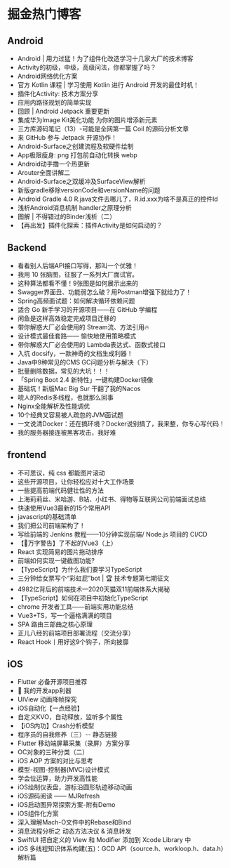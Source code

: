 # 掘金热门博客
## Android
* Android | 用力过猛！为了组件化改造学习十几家大厂的技术博客
* Activity的初级，中级，高级问法，你都掌握了吗？
* Android网络优化方案
* 官方 Kotlin 课程 | 学习使用 Kotlin 进行 Android 开发的最佳时机！
* 插件化Activity: 技术方案分享
* 应用内路径规划的简单实现
* 回顾 | Android Jetpack 重要更新
* 集成华为Image Kit美化功能 为你的图片增添新元素
* 三方库源码笔记（13）-可能是全网第一篇 Coil 的源码分析文章
* 来 GitHub 参与 Jetpack 开源协作！
* Android-Surface之创建流程及软硬件绘制
* App极限瘦身: png 打包前自动化转换 webp
* Android动手撸一个热更新
* Arouter全面讲解二
* Android-Surface之双缓冲及SurfaceView解析
* 新版gradle移除versionCode和versionName的问题
* Android Gradle 4.0 R.java文件去哪儿了，R.id.xxx为啥不是真正的控件Id
* 浅析Android消息机制 handler之原理分析
* 图解 | 不得错过的Binder浅析（二）
* 【再出发】插件化探索：插件Activity是如何启动的？

## Backend
* 看看别人后端API接口写得，那叫一个优雅！
* 我用 10 张脑图，征服了一系列大厂面试官。
* 这种算法都看不懂！9张图是如何展示出来的
* Swagger界面丑、功能弱怎么破？用Postman增强下就给力了！
* Spring高频面试题：如何解决循环依赖问题
* 适合 Go 新手学习的开源项目——在 GitHub 学编程
* 闲鱼是这样高效稳定完成项目迁移的
* 带你解惑大厂必会使用的 Stream流、方法引用🔥
* 设计模式最佳套路—— 愉快地使用策略模式
* 带你解惑大厂必会使用的 Lambda表达式、函数式接口
* 入坑 docsify，一款神奇的文档生成利器！
* Java中9种常见的CMS GC问题分析与解决（下）
* 批量删除数据，常见的大坑！！！
* 「Spring Boot 2.4 新特性」一键构建Docker镜像
* 基础坑！新版Mac Big Sur 干翻了我的Nacos
* 唬人的Redis多线程，也就那么回事
* Nginx全能解析及性能调优
* 10个经典又容易被人疏忽的JVM面试题
* 一文说清Docker：还在搞环境？Docker说别搞了，我来整，你专心写代码！
* 我的服务器接连被黑客攻击，我好难

## frontend
* 不可思议，纯 css 都能图片滚动
* 这些开源项目，让你轻松应对十大工作场景
* 一些提高前端代码健壮性的方法
* 上海莉莉丝、米哈游、B站、小红书、得物等互联网公司前端面试总结
* 快速使用Vue3最新的15个常用API
* javascript的基础清单
* 我们把公司前端架构了！
* 写给前端的 Jenkins 教程——10分钟实现前端/ Node.js 项目的 CI/CD
* 【🚨万字警告】了不起的Vue3（上）
* React 实现简易的图片拖动排序
* 前端如何实现一键截图功能?
* 【TypeScript】为什么我们要学习TypeScript
* 三分钟给女票写个“彩虹屁”bot | 🏆 技术专题第七期征文
* 4982亿背后的前端技术—2020天猫双11前端体系大揭秘
* 【TypeScript】如何在项目中初始化TypeScript
* chrome 开发者工具——前端实用功能总结
* Vue3+TS，写一个逼格满满的项目
* SPA 路由三部曲之核心原理
* 正儿八经的前端项目部署流程（交流分享）
* React Hook丨用好这9个钩子，所向披靡

## iOS
* Flutter 必备开源项目推荐
* 🐻 我的开发app利器
* UIView 动画降帧探究
* iOS自动化【一点经验】
* 自定义KVO，自动释放，监听多个属性
* 【iOS内功】Crash分析模型
* 程序员的自我修养（三）-- 静态链接
* Flutter 移动端屏幕采集（录屏）方案分享
* OC对象的三种分类（二）
* iOS AOP 方案的对比与思考
* 模型-视图-控制器(MVC)设计模式
* 学会位运算，助力开发高性能
* iOS绘制仪表盘，游标沿圆形轨迹移动动画
* iOS源码阅读 —— MJRefresh
* iOS启动图异常探索方案-附有Demo
* iOS组件化方案
* 深入理解Mach-O文件中的Rebase和Bind
* 消息流程分析之 动态方法决议 & 消息转发
* SwiftUI 把自定义的 View 和 Modifier 添加到 Xcode Library 中
* iOS 多线程知识体系构建(五)：GCD API（source.h、workloop.h、data.h）解析篇

